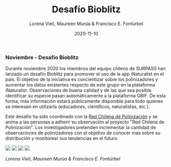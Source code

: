 ﻿---
layout: post
author: "Lorena Vieli, Maureen Murúa & Francisco E. Fontúrbel"
title: "Desafío Bioblitz"
date: "2020-11-10"
image: images/blog/bioblitz_narrow.jpg
image_header: images/blog/AFICHE-DIGITAL-SURPASS_INSTAGRAM3.png
categories: ["Monitoring"]
tags: ["Monitoring", "Data", "Biodiversity collection", "Interaction"]
publish: true
---

### Noviembre - Desafío Bioblitz 

Durante noviembre 2020 los miembros del equipo chileno de SURPASS han lanzado un desafío Bioblitz para promover el uso de la app iNaturalist en el país. El objetivo de la iniciativa es concientizar sobre los polinizadores y aumentar los datos existentes respecto de este grupo en la plataforma iNaturalist. Observaciones de buena calidad y de las que sea posible identificar su especie pasan automáticamente a la plataforma GBIF. De esta forma, más información estará públicamente disponible para todo quienes se interesen en utilizarla (educadores, científicos, naturalistas, etc.).

Este desafío ha sido coordinado con la [Red Chilena de Polinización](https://polinizacionchile.org) y se anima a las personas a adherir su observación al proyecto "Red Chilena de Polinización". Los investigadores pretenden incrementar la cantidad de observaciones de polinizadores con el objetivo de conocer más sobre su distribución y monitorear sus tendencias en el futuro.

![](/images/blog/AFICHE-DIGITAL-SURPASS_INSTAGRAM1.png#floatleft)
![](/images/blog/AFICHE-DIGITAL-SURPASS_INSTAGRAM2.png#floatrigth)
![](/images/blog/AFICHE-DIGITAL-SURPASS_INSTAGRAM3.png#floatleft)
![](/images/blog/AFICHE-DIGITAL-SURPASS_INSTAGRAM4.png#floatrigth)

*Lorena Vieli, Maureen Murúa & Francisco E. Fontúrbel*